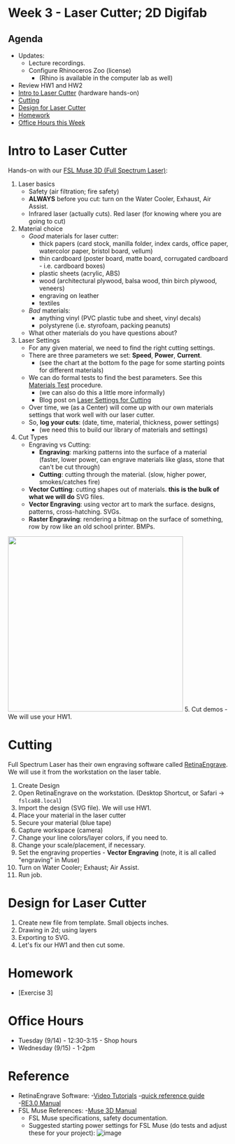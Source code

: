 # Week 3 - Laser Cutter; 2D Digifab
## Agenda
- Updates: 
  - Lecture recordings.
  - Configure Rhinoceros Zoo (license)
    - (Rhino is available in the computer lab as well)
- Review HW1 and HW2
- [Intro to Laser Cutter](#intro-to-laser-cutter) (hardware hands-on)
- [Cutting](#cutting)
- [Design for Laser Cutter](#design-for-laser-cutter)
- [Homework](#homework)
- [Office Hours this Week](#office-hours)

# Intro to Laser Cutter

Hands-on with our [FSL Muse 3D (Full Spectrum Laser)](https://fslaser.com/fsl-muse-3d-autofocus-desktop-co2-laser-cutter-bundle/):

1. Laser basics
   - Safety (air filtration; fire safety)
   - __ALWAYS__ before you cut: turn on the Water Cooler, Exhaust, Air Assist.
   - Infrared laser (actually cuts). Red laser (for knowing where you are going to cut)
2. Material choice
   - _Good_ materials for laser cutter:
     - thick papers (card stock, manilla folder, index cards, office paper, watercolor paper, bristol board, vellum)
     - thin cardboard (poster board, matte board, corrugated cardboard - i.e. cardboard boxes)
     - plastic sheets (acrylic, ABS)
     - wood (architectural plywood, balsa wood, thin birch plywood, veneers) 
     - engraving on leather
     - textiles
   - _Bad_ materials:
     - anything vinyl (PVC plastic tube and sheet, vinyl decals)
     - polystyrene (i.e. styrofoam, packing peanuts)
   - What other materials do you have questions about?
3. Laser Settings
   - For any given material, we need to find the right cutting settings. 
   - There are three parameters we set: __Speed__, __Power__, __Current__.
     - (see the chart at the bottom fo the page for some starting points for different materials)
   - We can do formal tests to find the best parameters. See this [Materials Test](http://laser101.fslaser.com/materialtest) procedure.
     - (we can also do this a little more informally) 
     - Blog post on [Laser Settings for Cutting](http://blog.fslaser.com/experts/muse-workflow-laser-settings-for-cutting)
   - Over time, we (as a Center) will come up with our own materials settings that work well with our laser cutter. 
   - So, __log your cuts__: (date, time, material, thickness, power settings)
     - (we need this to build our library of materials and settings)
4. Cut Types
   - Engraving vs Cutting: 
     - __Engraving__: marking patterns into the surface of a material (faster, lower power, can engrave materials like glass, stone that can't be cut through)
     - __Cutting__: cutting through the material. (slow, higher power, smokes/catches fire) 
   - __Vector Cutting__: cutting shapes out of materials. **this is the bulk of what we will do** SVG files. 
   - __Vector Engraving__: using vector art to mark the surface. designs, patterns, cross-hatching. SVGs.
   - __Raster Engraving__: rendering a bitmap on the surface of something, row by row like an old school printer. BMPs.
<img src="https://user-images.githubusercontent.com/1598545/132678369-cbc08f46-2793-48e7-9f08-f020cf8dcfc6.png" width="400px">
5. Cut demos
   - We will use your HW1. 

# Cutting
Full Spectrum Laser has their own engraving software called [RetinaEngrave](https://fslaser.com/re3/).  We will use it from the workstation on the laser table.

1. Create Design
2. Open RetinaEngrave on the workstation. (Desktop Shortcut, or Safari -> `fslca88.local`)
3. Import the design (SVG file). We will use HW1.
4. Place your material in the laser cutter
5. Secure your material (blue tape)
6. Capture workspace (camera)
7. Change your line colors/layer colors, if you need to.
8. Change your scale/placement, if necessary. 
9. Set the engraving properties - __Vector Engraving__ (note, it is all called "engraving" in Muse)
10. Turn on Water Cooler; Exhaust; Air Assist.
11. Run job.



# Design for Laser Cutter
1. Create new file from template. Small objects inches.
2. Drawing in 2d; using layers
4. Exporting to SVG.
5. Let's fix our HW1 and then cut some.

# Homework
- [Exercise 3]

# Office Hours
- Tuesday (9/14) - 12:30-3:15 - Shop hours
- Wednesday (9/15) - 1-2pm

# Reference
- RetinaEngrave Software:
   -[Video Tutorials](https://www.youtube.com/playlist?list=PL_1I1UNQ4oGa0w55C772Y1mC6F4f3ZcG6)
   -[quick reference guide](https://info.fslaser.com/hubfs/Public_Documents/RetinaEngrave%20v3.0%20RefGuide.pdf)  
   -[RE3.0 Manual](https://info.fslaser.com/hubfs/Public_Documents/RetinaEngrave%20v3.0%20Manual.pdf)
- FSL Muse References:
  -[Muse 3D Manual](https://f.hubspotusercontent00.net/hubfs/2882208/MUSE_MANUAL.pdf)
  - FSL Muse specifications, safety documentation.
  - Suggested starting power settings for FSL Muse (do tests and adjust these for your project):
![image](https://user-images.githubusercontent.com/1598545/132598192-898d58a6-ba56-40fc-8e95-18374daada8a.png)
